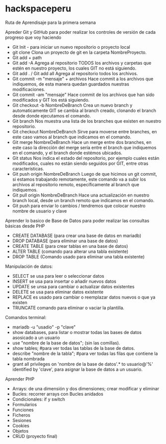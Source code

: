 # hackspaceperu
Ruta de Aprendisaje para la primera semana

Apreder Git y GitHub para poder realizar los controles de versión de cada progreso que voy haciendo
  - Git Init - para iniciar un nuevo repositorio o proyecto local
  - git clone <repo url> Clona un proyecto de git en la carpeta NombreProyecto.
  - Git add + path
  - Git add -A Agrega al repositorio TODOS los archivos y carpetas que estén en nuestro proyecto, los cuales GIT no está siguiendo.
  - Git add . / Git add all Agrega al repositorio todos los archivos.
  - Git commit -m "mensaje" + archivos Hace commit a los archivos que indiquemos, de esta manera quedan guardados nuestras modificaciones.
  - Git commit -am "mensaje" Hace commit de los archivos que han sido modificados y GIT los está siguiendo.
  - Git checkout -b NombreDeBranch Crea un nuevo branch y automaticamente GIT se cambia al branch creado, clonando el branch desde donde ejecutamos el comando.
  - Git branch Nos muestra una lista de los branches que existen en nuestro repositorio.
  - Git checkout NombreDeBranch Sirve para moverse entre branches, en este caso vamos al branch que indicamos en el comando.
  - Git merge NombreDeBranch Hace un merge entre dos branches, en este caso la dirección del merge sería entre el branch que indiquemos en el comando, y el branch donde estémos ubicados.
  - Git status Nos indica el estado del repositorio, por ejemplo cuales están modificados, cuales no están siendo seguidos por GIT, entre otras características.
  - Git push origin NombreDeBranch Luego de que hicimos un git commit, si estamos trabajando remotamente, este comando va a subir los archivos al repositorio remoto, específicamente al branch que indiquemos.
  - Git pull origin NombreDeBranch Hace una actualización en nuestro branch local, desde un branch remoto que indicamos en el comando.
  - Git push para enviar lo cambios / tendremos que colocar nuestro nombre de usuario y clave

Aprender lo basico de Base de Datos para poder realizar las consultas básicas desde PHP
  - CREATE DATABASE (para crear una base de datos en mariadb)
  - DROP DATABASE  (para eliminar una base de datos)
  - CREATE TABLE (para crear tablas en una base de datos)
  - ALTER TABLE  (comando para alterar una tabla existente)
  - DROP TABLE (Comando usado para eliminar una tabla existente)

 Manipulación de datos:
  - SELECT se usa para leer o seleccionar datos
  - INSERT se usa para insertar o añadir nuevos datos
  - UPDATE se unsa para cambiar o actualizar datos existentes
  - DELETE se usa para eliminar datos existente
  - REPLACE es usado para cambiar o reemplazar datos nuevos o que ya existen
  - TRUNCATE comando para eliminar o vaciar la plantilla.

Comandos terminal:
  - mariadb -u "usadio" -p "clave"
  - show databases, para listar o mostrar todas las bases de datos asosicado a un usuario
  - use "nombre de la base de datos"; (sin las comillas).
  - show tables; #para ver todas las tablas de la base de datos.
  - describe "nombre de la tabla"; #para ver todas las filas que contiene la tabla nombrada
  - grant all privileges on 'nombre de la base de datos'.* to usuario@'%' identified by 'clave', para asignar la base de datos a un usuario.

Aprender PHP
  - Arrays: de una dimensión y dos dimensiones;  crear modificar y eliminar
  - Bucles: recorrer arrays con Bucles anidados
  - Condicionales: if y switch
  - Formularios
  - Funciones
  - Ficheros
  - Sesiones
  - Cookies
  - Objetos
  - CRUD (proyecto final)

